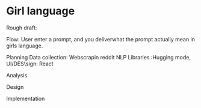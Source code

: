 # Girl language
Rough draft:

Flow:
User enter a prompt, and you deliverwhat the prompt actually mean in girls language.

Planning
Data collection: Webscrapin reddit
NLP Libraries :Hugging mode,
UI/DES\sign: React 




Analysis 

Design

Implementation